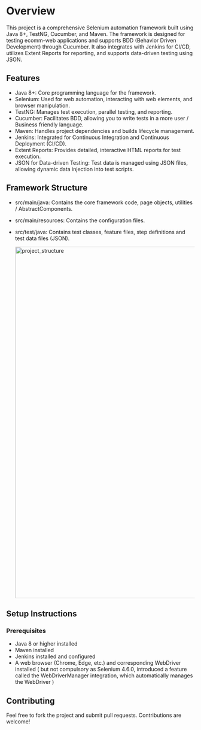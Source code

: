 # Overview

This project is a comprehensive Selenium automation framework built using Java 8+, TestNG, Cucumber, and Maven. The framework is designed for testing ecomm-web applications and supports BDD (Behavior Driven Development) through Cucumber. It also integrates with Jenkins for CI/CD, utilizes Extent Reports for reporting, and supports data-driven testing using JSON.


## Features


- Java 8+: Core programming language for the framework.
- Selenium: Used for web automation, interacting with web elements, and browser manipulation.
- TestNG: Manages test execution, parallel testing, and reporting.
- Cucumber: Facilitates BDD, allowing you to write tests in a more user / Business friendly language.
- Maven: Handles project dependencies and builds lifecycle management.
- Jenkins: Integrated for Continuous Integration and Continuous Deployment (CI/CD).
- Extent Reports: Provides detailed, interactive HTML reports for test execution.
- JSON for Data-driven Testing: Test data is managed using JSON files, allowing dynamic data injection into test scripts.


## Framework Structure

- src/main/java: Contains the core framework code, page objects, utilities / AbstractComponents.
- src/main/resources: Contains the configuration files.
- src/test/java: Contains test classes, feature files, step definitions and test data files (JSON).

  <img width="939" alt="project_structure" src="https://github.com/user-attachments/assets/6ee8f536-0b4e-4130-8811-5e2a3f99eb84">



## Setup Instructions

### Prerequisites

- Java 8 or higher installed
- Maven installed
- Jenkins installed and configured
- A web browser (Chrome, Edge, etc.) and corresponding WebDriver installed ( but not compulsory as Selenium 4.6.0, introduced a feature called the WebDriverManager integration, which automatically manages the WebDriver )


## Contributing

Feel free to fork the project and submit pull requests. Contributions are welcome!
